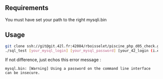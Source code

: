 ## Requirements
You must have set your path to the right mysqli.bin

## Usage

```bash
git clone ssh://git@git.42l.fr:42084/rboisselet/piscine_php_d05_check.git && piscine_php_d05_check/setup
./sql_test [your_mysql_login] [your_mysql_password] [your_42_login (i.e. 'rboissel')]
```

If not difference, just echos this error message :

```
mysql.bin: [Warning] Using a password on the command line interface can be insecure.
```
